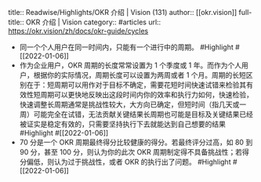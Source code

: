 title:: Readwise/Highlights/OKR 介绍 | Vision (131)
author:: [[okr.vision]]
full-title:: OKR 介绍 | Vision
category:: #articles
url:: https://okr.vision/zh/docs/okr-guide/cycles

- 同一个个人用户在同一时间内，只能有一个进行中的周期。 #Highlight #[[2022-01-06]]
- 作为企业用户，OKR 周期的长度常常设置为 1 个季度或 1 年。而作为个人用户，根据你的实际情况，周期长度可以设置为两周或者 1 个月。周期的长短区别在于：短周期可以用作对于目标不确定，需要花短时间快速试错来检验其有效性短周期可以更快地反映出这段时间内你的效率和执行力如何，快速检验，快速调整长周期通常是挑战性较大，大方向已确定，但短时间（指几天或一周）可能完全在试错，无法贡献关键结果长周期也可能是目标及关键结果已经被证实是稳定有效的，只需要坚持执行下去就能达到自己想要的结果 #Highlight #[[2022-01-06]]
- 70 分是一个 OKR 周期最终得分比较健康的得分。若最终评分过高，如 80 到 90 分，甚至 100 分，则认为你的此次 OKR 周期制定得不具备挑战性；若得分偏低，则认为过于挑战性，或者 OKR 的执行出了问题。 #Highlight #[[2022-01-06]]